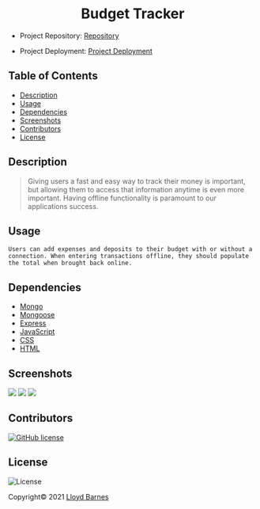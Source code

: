 <div align="center">

# Budget Tracker

</div>

- Project Repository: [Repository](https://github.com/lbarnes86/BudgetTracker)

- Project Deployment: [Project Deployment](https://stormy-fortress-05472.herokuapp.com/)

## Table of Contents

- [Description](#description)
- [Usage](#usage)
- [Dependencies](#dependencies)
- [Screenshots](#screenshots)
- [Contributors](#contributors)
- [License](#license)

## Description

>Giving users a fast and easy way to track their money is important, but allowing them to access that information anytime is even more important. Having offline functionality is paramount to our applications success.

## Usage

```
Users can add expenses and deposits to their budget with or without a connection. When entering transactions offline, they should populate the total when brought back online.
```

## Dependencies

- [Mongo](https://www.npmjs.com/package/mongodb)
- [Mongoose](https://www.npmjs.com/package/mongoose)
- [Express](https://www.npmjs.com/package/express)
- [JavaScript](https://www.javascript.com/) 
- [CSS](https://www.w3schools.com/css/css_intro.asp) 
- [HTML](https://html.com/) 

## Screenshots

<img src="https://user-images.githubusercontent.com/70309736/103858220-9708c300-507d-11eb-9ec8-67cda9d853c7.png">

<img src="https://user-images.githubusercontent.com/70309736/103858226-9839f000-507d-11eb-90cf-9cf47dd94e24.png">

<img src="https://user-images.githubusercontent.com/70309736/103858230-996b1d00-507d-11eb-9a3d-e121b5b2944f.png">

## Contributors

[![GitHub license](https://img.shields.io/badge/Made%20by-Lloyd%20Barnes-ab8c9b?style=flat&logo=github)](https://github.com/lbarnes86)

## License

![License](https://img.shields.io/badge/license-ISC-green")


Copyright© 2021 [Lloyd Barnes](https://lbarnes86.github.io/react-portfolio/)